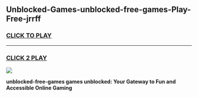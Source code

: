 
## Unblocked-Games-unblocked-free-games-Play-Free-jrrff
<h3>
<a href="https://premium76.site?title=unblocked-free-games&ref=17A">CLICK TO PLAY</a></h3>
<hr>

<h3>
<a href="https://premium76.site?title=unblocked-free-games&ref=17A">CLICK 2 PLAY</a>
  
</h3>

<a href="https://premium76.site?title=unblocked-free-games&ref=17A"><img src="https://clearcache.store/games.png"></a>


**unblocked-free-games games unblocked: Your Gateway to Fun and Accessible Online Gaming**
